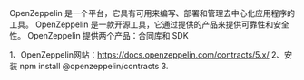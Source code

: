 OpenZeppelin 是一个平台，它具有可用来编写、部署和管理去中心化应用程序的工具。 OpenZeppelin 是一款开源工具，它通过提供的产品来提供可靠性和安全性。 OpenZeppelin 提供两个产品：合同库和 SDK

1、OpenZeppelin网站：https://docs.openzeppelin.com/contracts/5.x/
2、安装 npm install @openzeppelin/contracts
3.